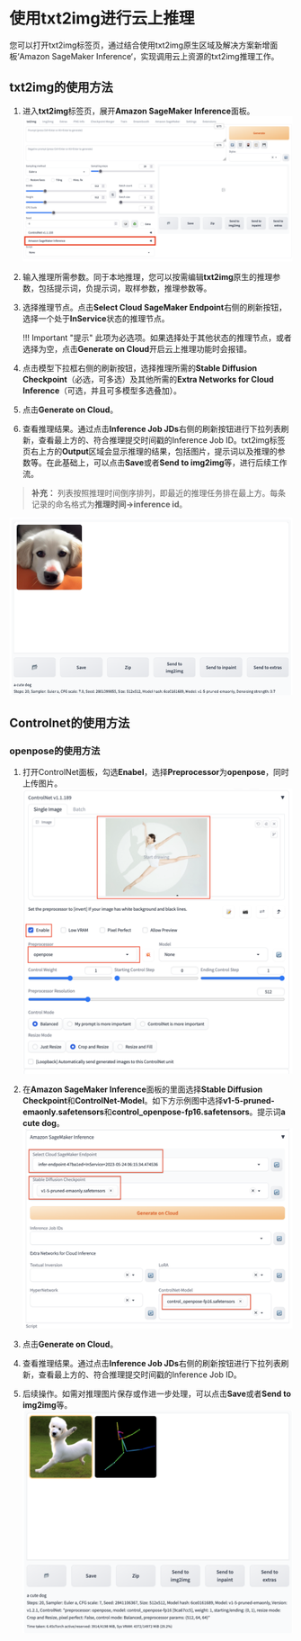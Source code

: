 # 使用txt2img进行云上推理

您可以打开txt2img标签页，通过结合使用txt2img原生区域及解决方案新增面板‘Amazon SageMaker Inference‘，实现调用云上资源的txt2img推理工作。 


## txt2img的使用方法

1. 进入**txt2img**标签页，展开**Amazon SageMaker Inference**面板。
![Sagemaker Inference面板](../images/txt2img-sagemaker-inference.png)
2. 输入推理所需参数。同于本地推理，您可以按需编辑**txt2img**原生的推理参数，包括提示词，负提示词，取样参数，推理参数等。
3. 选择推理节点。点击**Select Cloud SageMaker Endpoint**右侧的刷新按钮，选择一个处于**InService**状态的推理节点。

    !!! Important "提示" 
        此项为必选项。如果选择处于其他状态的推理节点，或者选择为空，点击**Generate on Cloud**开启云上推理功能时会报错。

4. 点击模型下拉框右侧的刷新按钮，选择推理所需的**Stable Diffusion Checkpoint**（必选，可多选）及其他所需的**Extra Networks for Cloud Inference**（可选，并且可多模型多选叠加）。
5. 点击**Generate on Cloud**。
6. 查看推理结果。通过点击**Inference Job JDs**右侧的刷新按钮进行下拉列表刷新，查看最上方的、符合推理提交时间戳的Inference Job ID。txt2img标签页右上方的**Output**区域会显示推理的结果，包括图片，提示词以及推理的参数等。在此基础上，可以点击**Save**或者**Send to img2img**等，进行后续工作流。
> **补充：** 列表按照推理时间倒序排列，即最近的推理任务排在最上方。每条记录的命名格式为**推理时间->inference id**。

![generate results](../images/generate-results.png)



## Controlnet的使用方法

### openpose的使用方法
1. 打开ControlNet面板，勾选**Enabel**，选择**Preprocessor**为**openpose**，同时上传图片。
 ![Controlnet-openpose-prepare](../images/controlnet-openpose-prepare.png)
    
2. 在**Amazon SageMaker Inference**面板的里面选择**Stable Diffusion Checkpoint**和**ControlNet-Model**。如下方示例图中选择**v1-5-pruned-emaonly.safetensors**和**control_openpose-fp16.safetensors**。提示词**a cute dog**。
![Choose-controlnet-model](../images/choose-controlnet-model.png)
3. 点击**Generate on Cloud**。

4. 查看推理结果。通过点击**Inference Job JDs**右侧的刷新按钮进行下拉列表刷新，查看最上方的、符合推理提交时间戳的Inference Job ID。

5. 后续操作。如需对推理图片保存或作进一步处理，可以点击**Save**或者**Send to img2img**等。
![generate results controlnet](../images/cute-dog-controlnet.png)